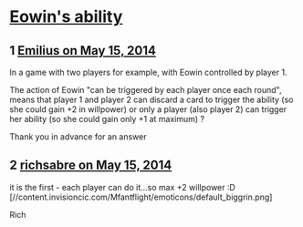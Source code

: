 # [Eowin&#039;s ability](https://community.fantasyflightgames.com/topic/106332-eowins-ability/)

## 1 [Emilius on May 15, 2014](https://community.fantasyflightgames.com/topic/106332-eowins-ability/?do=findComment&comment=1085773)

In a game with two players for example, with Eowin controlled by player 1.

The action of Eowin "can be triggered by each player once each round", means that player 1 and player 2 can discard a card to trigger the ability (so she could gain +2 in willpower) or only a player (also player 2) can trigger her ability (so she could gain only +1 at maximum) ?

Thank you in advance for an answer

## 2 [richsabre on May 15, 2014](https://community.fantasyflightgames.com/topic/106332-eowins-ability/?do=findComment&comment=1085839)

it is the first - each player can do it...so max +2 willpower :D [//content.invisioncic.com/Mfantflight/emoticons/default_biggrin.png]

Rich

